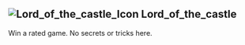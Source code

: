 ## ![Lord_of_the_castle_Icon](https://raw.githubusercontent.com/1IlIl/wikidata/main/achievement_icons/Lord_of_the_castle.png) Lord_of_the_castle





Win a rated game. No secrets or tricks here.

